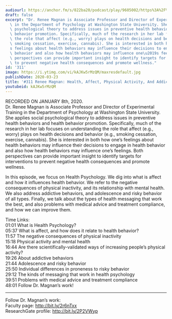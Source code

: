 ```yaml
---
audiourl: https://anchor.fm/s/822ba20/podcast/play/9605002/https%3A%2F%2Fd3ctxlq1ktw2nl.cloudfront.net%2Fproduction%2F2020-0-10%2F42870348-44100-2-b16582f2ef87f.m4a
draft: false
excerpt: "Dr. Renee Magnan is Associate Professor and Director of Experimental Training\
  \ in the Department of Psychology at Washington State University. She applies social\
  \ psychological theory to address issues in preventive health behaviors and health\
  \ behavior promotion. Specifically, much of the research in her lab focuses on understanding\
  \ the role that affect (e.g., worry) plays on health decisions and behavior (e.g.,\
  \ smoking cessation, exercise, cannabis). She is interested in both how one\u2019\
  s feelings about health behaviors may influence their decisions to engage in health\
  \ behavior and also how health behaviors may influence one\u2019s feelings. Both\
  \ perspectives can provide important insight to identify targets for interventions\
  \ to prevent negative health consequences and promote wellness."
id: '311'
image: https://i.ytimg.com/vi/kAJKw5rMzQM/maxresdefault.jpg
publishDate: 2020-03-23
title: '#311 Renee Magnan: Health, Affect, Physical Activity, And Addiction'
youtubeid: kAJKw5rMzQM
---
```

<div class="timelinks">

RECORDED ON JANUARY 8th, 2020.  
Dr. Renee Magnan is Associate Professor and Director of Experimental Training in the Department of Psychology at Washington State University. She applies social psychological theory to address issues in preventive health behaviors and health behavior promotion. Specifically, much of the research in her lab focuses on understanding the role that affect (e.g., worry) plays on health decisions and behavior (e.g., smoking cessation, exercise, cannabis). She is interested in both how one’s feelings about health behaviors may influence their decisions to engage in health behavior and also how health behaviors may influence one’s feelings. Both perspectives can provide important insight to identify targets for interventions to prevent negative health consequences and promote wellness.

In this episode, we focus on Health Psychology. We dig into what is affect and how it influences health behavior. We refer to the negative consequences of physical inactivity, and its relationship with mental health. We also address addictive behaviors, and adolescence and risky behavior of all types. Finally, we talk about the types of health messaging that work the best, and also problems with medical advice and treatment compliance, and how we can improve them.

Time Links:  
<time>01:01</time> What is Health Psychology?  
<time>05:37</time> What is affect, and how does it relate to health behavior?  
<time>11:57</time> The negative consequences of physical inactivity  
<time>15:18</time> Physical activity and mental health  
<time>16:44</time> Are there scientifically-validated ways of increasing people’s physical activity?   
<time>19:26</time> About addictive behaviors  
<time>21:44</time> Adolescence and risky behavior  
<time>25:50</time> Individual differences in proneness to risky behavior   
<time>29:12</time> The kinds of messaging that work in health psychology  
<time>39:51</time> Problems with medical advice and treatment compliance  
<time>48:01</time> Follow Dr. Magnan’s work!

---

Follow Dr. Magnan’s work:  
Faculty page: http://bit.ly/2r6nTxx  
ResearchGate profile: http://bit.ly/2P2VWyp
</div>

